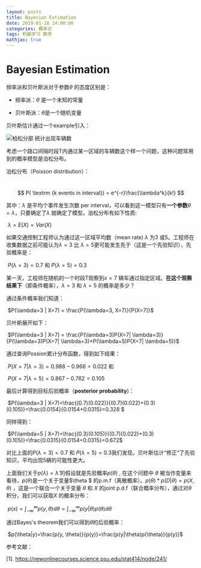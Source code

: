 ```yaml
---
layout: posts
title: Bayesian Estimation
date: 2019-01-18 14:00:00
categories: 概率论
tags: 机器学习 数学
mathjax: true
---
```

# Bayesian Estimation

频率派和贝叶斯派对于参数$\theta$ 的态度区别是：

* 频率派：$\theta$ 是一个未知的常量

* 贝叶斯派：$\theta​$ 是一个随机变量

贝叶斯估计通过一个example引入：

![柏松分部 统计出现车辆数](https://newonlinecourses.science.psu.edu/stat414/sites/onlinecourses.science.psu.edu.stat414/files/lesson52/147882_traffic/index.jpg)



考虑一个路口间隔时段T内通过某一区域的车辆数这个样一个问题，这种问题常用到的概率模型是泊松分布。

泊松分布（Poisson distribution）：

​				 $$ P( \textrm {k  events in interval}) = e^{-r}\frac{\lambda^k}{k!} $$

<!-- more -->

其中：$\lambda$ 是平均个事件发生次数 per interval，可以看到这一模型只有**一个参数**$\theta = \lambda$，只要确定了$\lambda$ 就确定了模型。泊松分布有如下性质:

​				$\lambda = E(X) = Var(X)$

如果交通控制工程师认为通过这一区域平均数（mean rate) $\lambda​$ 为3 或5。工程师在收集数据之前可能认为$\lambda = 3​$ 比 $\lambda = 5​$ 更可能发生先于（这是一个先验知识），先验概率是：

​				$P(\lambda = 3) = 0.7​$ 和 $P(\lambda = 5) = 0.3​$

某一天，工程师在随机的一个时段T观察到$x = 7$ 辆车通过指定区域。**在这个观察结果下**（即条件概率），$\lambda = 3$ 和 $\lambda = 5$ 的概率是多少？

通过条件概率我们知道：

​				 $P(\lambda=3 | X=7) = \frac{P(\lambda=3, X=7)}{P(X=7)}$ 

贝叶斯展开如下：

​				$P(\lambda=3 | X=7) = \frac{P(\lambda=3)P(X=7| \lambda=3)}{P(\lambda=3)P(X=7| \lambda=3)+P(\lambda=5)P(X=7| \lambda=5)}$

通过查询Possion累计分布函数，得到如下结果：

​				$P(X=7|\lambda=3)=0.988-0.966=0.022$  和 

​				$P(X=7|\lambda=5)=0.867-0.762=0.105$

最后计算得到目标后验概率（**posterior probability**)：

​	$P(\lambda=3 | X=7)=\frac{(0.7)(0.022)}{(0.7)(0.022)+(0.3)(0.105)}=\frac{0.0154}{0.0154+0.0315}=0.328 $

同样得到：

​	$P(\lambda=5 | X=7)=\frac{(0.3)(0.105)}{(0.7)(0.022)+(0.3)(0.105)}=\frac{0.0315}{0.0154+0.0315}=0.672$

对比上面的$P(\lambda = 3) = 0.7​$  和 $P(\lambda = 5) = 0.3​$ 我们发现，贝叶斯估计“修正“了先验知识，平均出现5辆的可能性更大。

上面我们关于$p(\lambda) = \widehat{\lambda}$ 的假设就是先验概率$p(\theta)$ , 在这个问题中 $\theta$ 被当作变量来看待，$p(\theta)$是一个关于变量$\theta $ 的p.m.f（离散概率）。$p(\theta) * p(D|\theta) = p(X, \theta)$ ，这是一个联合一个关于变量 $\theta$ 和 $X$ 的joint p.d.f（联合概率分布），通过对$\theta$ 积分，我们可以获取$X$ 的概率分布：

​				$p(x)=\int_{-\infty}^{\infty}p(y,\theta)d\theta=\int_{-\infty}^{\infty}p(y|\theta)p(\theta)d\theta$

通过Bayes's theorem我们可以得到$\theta​$的后验概率：

​				$p(\theta|y)=\frac{p(y, \theta)}{p(y)}=\frac{p(y|\theta)p(\theta)}{p(y)}$



参考文献：

[1]. https://newonlinecourses.science.psu.edu/stat414/node/241/

